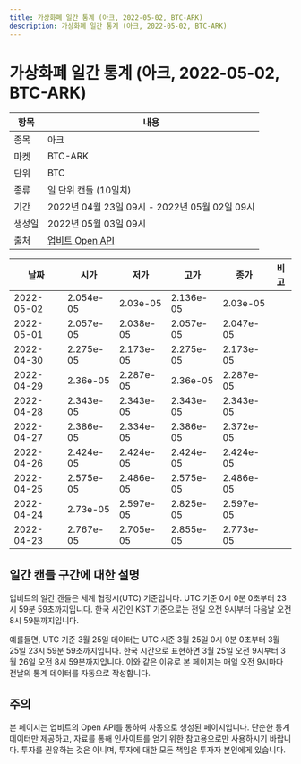 ```yaml
---
title: 가상화폐 일간 통계 (아크, 2022-05-02, BTC-ARK)
description: 가상화폐 일간 통계 (아크, 2022-05-02, BTC-ARK)
---
```



가상화폐 일간 통계 (아크, 2022-05-02, BTC-ARK)
===

|항목|내용|
|--|--|
|종목|아크|
|마켓|BTC-ARK|
|단위|BTC|
|종류|일 단위 캔들 (10일치)|
|기간|2022년 04월 23일 09시 - 2022년 05월 02일 09시|
|생성일|2022년 05월 03일 09시|
|출처|[업비트 Open API](https://docs.upbit.com)|


|날짜|시가|저가|고가|종가|비고|
|--|--|--|--|--|--|
|2022-05-02|2.054e-05|2.03e-05|2.136e-05|2.03e-05|    |
|2022-05-01|2.057e-05|2.038e-05|2.057e-05|2.047e-05|    |
|2022-04-30|2.275e-05|2.173e-05|2.275e-05|2.173e-05|    |
|2022-04-29|2.36e-05|2.287e-05|2.36e-05|2.287e-05|    |
|2022-04-28|2.343e-05|2.343e-05|2.343e-05|2.343e-05|    |
|2022-04-27|2.386e-05|2.334e-05|2.386e-05|2.372e-05|    |
|2022-04-26|2.424e-05|2.424e-05|2.424e-05|2.424e-05|    |
|2022-04-25|2.575e-05|2.486e-05|2.575e-05|2.486e-05|    |
|2022-04-24|2.73e-05|2.597e-05|2.825e-05|2.597e-05|    |
|2022-04-23|2.767e-05|2.705e-05|2.855e-05|2.773e-05|    |


일간 캔들 구간에 대한 설명
---


업비트의 일간 캔들은 세계 협정시(UTC) 기준입니다. 
UTC 기준 0시 0분 0초부터 23시 59분 59초까지입니다. 
한국 시간인 KST 기준으로는 전일 오전 9시부터 다음날 오전 8시 59분까지입니다. 


예를들면, UTC 기준 3월 25일 데이터는 UTC 시준 3월 25일 0시 0분 0초부터 3월 25일 23시 59분 59초까지입니다. 
한국 시간으로 표현하면 3월 25일 오전 9시부터 3월 26일 오전 8시 59분까지입니다. 
이와 같은 이유로 본 페이지는 매일 오전 9시마다 전날의 통계 데이터를 자동으로 작성합니다. 


주의
---


본 페이지는 업비트의 Open API를 통하여 자동으로 생성된 페이지입니다. 
단순한 통계 데이터만 제공하고, 자료를 통해 인사이트를 얻기 위한 참고용으로만 사용하시기 바랍니다. 
투자를 권유하는 것은 아니며, 투자에 대한 모든 책임은 투자자 본인에게 있습니다. 
